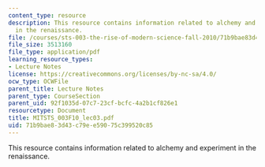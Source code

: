 ```yaml
---
content_type: resource
description: This resource contains information related to alchemy and experiment
  in the renaissance.
file: /courses/sts-003-the-rise-of-modern-science-fall-2010/71b9bae83d43c79ee59075c399520c85_MITSTS_003F10_lec03.pdf
file_size: 3513160
file_type: application/pdf
learning_resource_types:
- Lecture Notes
license: https://creativecommons.org/licenses/by-nc-sa/4.0/
ocw_type: OCWFile
parent_title: Lecture Notes
parent_type: CourseSection
parent_uid: 92f1035d-07c7-23cf-bcfc-4a2b1cf826e1
resourcetype: Document
title: MITSTS_003F10_lec03.pdf
uid: 71b9bae8-3d43-c79e-e590-75c399520c85
---
```

This resource contains information related to alchemy and experiment in the renaissance.